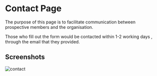 # Contact Page
The purpose of this page is to facilitate communication between prospective members and the organisation.

Those who fill out the form would be contacted within 1-2 working days , through the email that they provided.

## Screenshots

![contact](https://user-images.githubusercontent.com/82109991/136900238-10121ba0-6fd7-470b-b708-510e066dc7f1.PNG)

